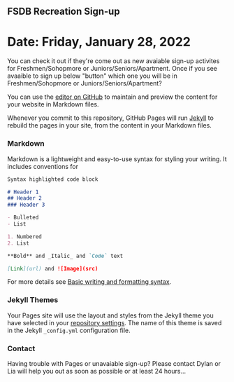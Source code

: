 ## FSDB Recreation Sign-up

# Date: Friday, January 28, 2022

You can check it out if they're come out as new avaiable sign-up activites for Freshmen/Sohopmore or Juniors/Seniors/Apartment. Once if you see avaaible to sign up below "button" which one you will be in Freshmen/Sohopmore or Juniors/Seniors/Apartment?

You can use the [editor on GitHub](https://github.com/dylandavis9/fsdb-recreation-signup/edit/gh-pages/index.md) to maintain and preview the content for your website in Markdown files.

Whenever you commit to this repository, GitHub Pages will run [Jekyll](https://jekyllrb.com/) to rebuild the pages in your site, from the content in your Markdown files.

### Markdown

Markdown is a lightweight and easy-to-use syntax for styling your writing. It includes conventions for

```markdown
Syntax highlighted code block

# Header 1
## Header 2
### Header 3

- Bulleted
- List

1. Numbered
2. List

**Bold** and _Italic_ and `Code` text

[Link](url) and ![Image](src)
```

For more details see [Basic writing and formatting syntax](https://docs.github.com/en/github/writing-on-github/getting-started-with-writing-and-formatting-on-github/basic-writing-and-formatting-syntax).

### Jekyll Themes

Your Pages site will use the layout and styles from the Jekyll theme you have selected in your [repository settings](https://github.com/dylandavis9/fsdb-recreation-signup/settings/pages). The name of this theme is saved in the Jekyll `_config.yml` configuration file.

### Contact

Having trouble with Pages or unavaiable sign-up? Please contact Dylan or Lia will help you out as soon as possible or at least 24 hours...
